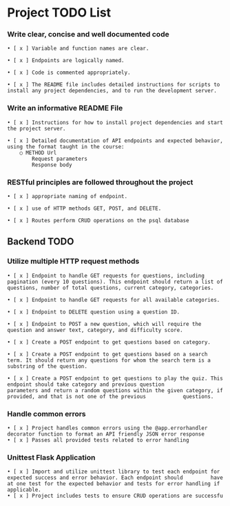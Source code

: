# Project TODO List

### Write clear, concise and well documented code

	• [ x ] Variable and function names are clear.

	• [ x ] Endpoints are logically named.

	• [ x ] Code is commented appropriately.

	• [ x ] The README file includes detailed instructions for scripts to install any project dependencies, and to run the development server.

### Write an informative README File

	• [ x ] Instructions for how to install project dependencies and start the project server.

	• [ x ] Detailed documentation of API endpoints and expected behavior, using the format taught in the course:
		○ METHOD Url
			Request parameters
			Response body
 
### RESTful principles are followed throughout the project

	• [ x ] appropriate naming of endpoint.

	• [ x ] use of HTTP methods GET, POST, and DELETE.

	• [ x ] Routes perform CRUD operations on the psql database

## Backend TODO

### Utilize multiple HTTP request methods

	• [ x ] Endpoint to handle GET requests for questions, including pagination (every 10 questions). This endpoint should return a list of questions, number of total questions, current category, categories.

	• [ x ] Endpoint to handle GET requests for all available categories.

	• [ x ] Endpoint to DELETE question using a question ID.

	• [ x ] Endpoint to POST a new question, which will require the question and answer text, category, and difficulty score.

	• [ x ] Create a POST endpoint to get questions based on category.

	• [ x ] Create a POST endpoint to get questions based on a search term. It should return any questions for whom the search term is a substring of the question.

	• [ x ] Create a POST endpoint to get questions to play the quiz. This endpoint should take category and previous question 				parameters and return a random questions within the given category, if provided, and that is not one of the previous 			questions.


### Handle common errors

	• [ x ] Project handles common errors using the @app.errorhandler decorator function to format an API friendly JSON error response
    • [ x ] Passes all provided tests related to error handling


### Unittest Flask Application

	• [ x ] Import and utilize unittest library to test each endpoint for expected success and error behavior. Each endpoint should 		have at one test for the expected behavior and tests for error handling if applicable.
    • [ x ] Project includes tests to ensure CRUD operations are successfu



